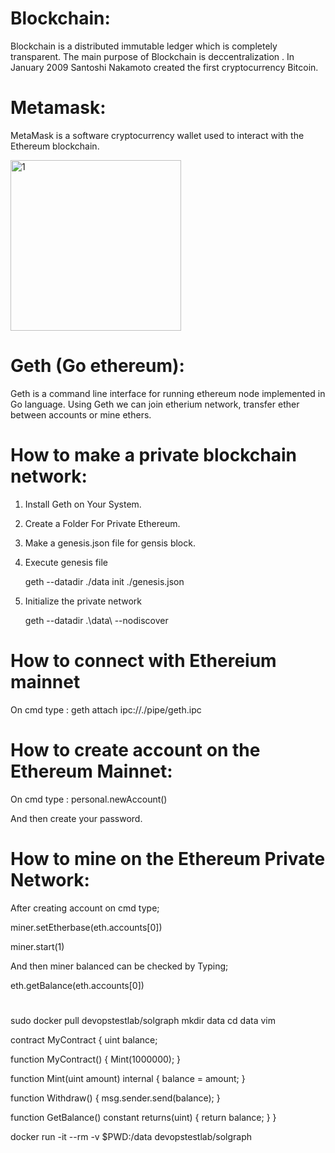 # Blockchain:
Blockchain is a distributed immutable ledger which is completely transparent.
The main purpose of Blockchain is deccentralization .
In January 2009 Santoshi Nakamoto created the first cryptocurrency Bitcoin.

# Metamask:
MetaMask is a software cryptocurrency wallet used to interact with the Ethereum blockchain.

<img width="273" alt="1" src="https://github.com/RupeshKumar4511/Blockchain-Technology/assets/149661006/5b5cd6b2-f495-4aa3-8c71-0ad236c7e170">

# Geth (Go ethereum):
Geth is a command line interface for running ethereum node implemented in Go language.
Using Geth we can join etherium network, transfer ether between accounts or mine ethers.


# How to make a private blockchain network:

1) Install Geth on Your System.
   
2) Create a Folder For Private Ethereum.
   
3) Make a genesis.json file for gensis block.
     
4) Execute genesis file
   
   geth --datadir ./data init ./genesis.json

5) Initialize the private network
    
    geth --datadir .\data\ --nodiscover 


# How to connect with Ethereium mainnet
On cmd type :   geth attach ipc://./pipe/geth.ipc

# How to create account on the Ethereum Mainnet:
On cmd type :    personal.newAccount()

And then create your password.


# How to mine on the Ethereum Private Network:
After creating account on cmd type;

miner.setEtherbase(eth.accounts[0])

miner.start(1)

And then miner balanced can be checked by Typing;

eth.getBalance(eth.accounts[0])

# 
sudo docker pull devopstestlab/solgraph
mkdir data
cd data
vim 


contract MyContract {  uint balance;

  function MyContract() {
    Mint(1000000);
  }

  function Mint(uint amount) internal {
    balance = amount;
  }

  function Withdraw() {
    msg.sender.send(balance);
  }

  function GetBalance() constant returns(uint) {
    return balance;
  }
}

docker run -it --rm -v $PWD:/data devopstestlab/solgraph
